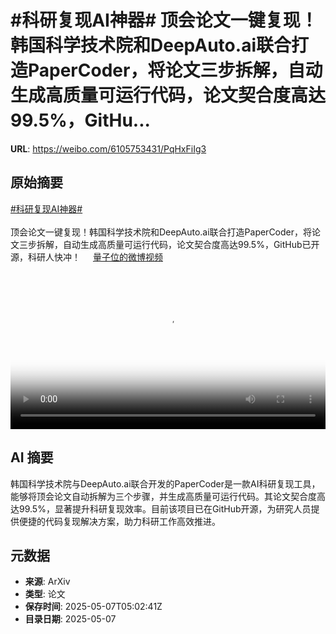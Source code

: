 # #科研复现AI神器# 顶会论文一键复现！韩国科学技术院和DeepAuto.ai联合打造PaperCoder，将论文三步拆解，自动生成高质量可运行代码，论文契合度高达99.5%，GitHu...

**URL**: https://weibo.com/6105753431/PqHxFiIg3

## 原始摘要

<a href="https://m.weibo.cn/search?containerid=231522type%3D1%26t%3D10%26q%3D%23%E7%A7%91%E7%A0%94%E5%A4%8D%E7%8E%B0AI%E7%A5%9E%E5%99%A8%23&amp;extparam=%23%E7%A7%91%E7%A0%94%E5%A4%8D%E7%8E%B0AI%E7%A5%9E%E5%99%A8%23" data-hide=""><span class="surl-text">#科研复现AI神器#</span></a> <br><br>顶会论文一键复现！韩国科学技术院和DeepAuto.ai联合打造PaperCoder，将论文三步拆解，自动生成高质量可运行代码，论文契合度高达99.5%，GitHub已开源，科研人快冲！ <a href="https://video.weibo.com/show?fid=1034:5163636210204724" data-hide=""><span class="url-icon"><img style="width: 1rem;height: 1rem" src="https://h5.sinaimg.cn/upload/2015/09/25/3/timeline_card_small_video_default.png" referrerpolicy="no-referrer"></span><span class="surl-text">量子位的微博视频</span></a> <br clear="both"><div style="clear: both"></div><video controls="controls" poster="https://tvax3.sinaimg.cn/orj480/006Fd7o3ly1i16skeqjynj30u01hcn07.jpg" style="width: 100%"><source src="https://f.video.weibocdn.com/o0/eVcRNVbelx08o3puR2ha01041200hwra0E010.mp4?label=mp4_720p&amp;template=720x1280.24.0&amp;ori=0&amp;ps=1CwnkDw1GXwCQx&amp;Expires=1746597477&amp;ssig=hxAx6amtr5&amp;KID=unistore,video"><source src="https://f.video.weibocdn.com/o0/uUr1alH4lx08o3puTCMM01041200aa5t0E010.mp4?label=mp4_hd&amp;template=540x960.24.0&amp;ori=0&amp;ps=1CwnkDw1GXwCQx&amp;Expires=1746597477&amp;ssig=f6EinbN4q8&amp;KID=unistore,video"><source src="https://f.video.weibocdn.com/o0/1IDVHQmglx08o3puGdqM010412005F3C0E010.mp4?label=mp4_ld&amp;template=360x640.24.0&amp;ori=0&amp;ps=1CwnkDw1GXwCQx&amp;Expires=1746597477&amp;ssig=lRXSSEWcay&amp;KID=unistore,video"><p>视频无法显示，请前往<a href="https://video.weibo.com/show?fid=1034%3A5163636210204724" target="_blank" rel="noopener noreferrer">微博视频</a>观看。</p></video>

## AI 摘要

韩国科学技术院与DeepAuto.ai联合开发的PaperCoder是一款AI科研复现工具，能够将顶会论文自动拆解为三个步骤，并生成高质量可运行代码。其论文契合度高达99.5%，显著提升科研复现效率。目前该项目已在GitHub开源，为研究人员提供便捷的代码复现解决方案，助力科研工作高效推进。

## 元数据

- **来源**: ArXiv
- **类型**: 论文
- **保存时间**: 2025-05-07T05:02:41Z
- **目录日期**: 2025-05-07
